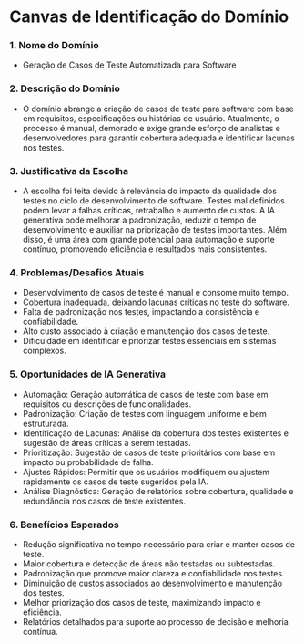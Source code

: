 # Canvas de Identificação do Domínio

### 1. Nome do Domínio

- Geração de Casos de Teste Automatizada para Software

### 2. Descrição do Domínio

- O domínio abrange a criação de casos de teste para software com base em requisitos, especificações ou histórias de usuário. Atualmente, o processo é manual, demorado e exige grande esforço de analistas e desenvolvedores para garantir cobertura adequada e identificar lacunas nos testes.

### 3. Justificativa da Escolha

- A escolha foi feita devido à relevância do impacto da qualidade dos testes no ciclo de desenvolvimento de software. Testes mal definidos podem levar a falhas críticas, retrabalho e aumento de custos. A IA generativa pode melhorar a padronização, reduzir o tempo de desenvolvimento e auxiliar na priorização de testes importantes. Além disso, é uma área com grande potencial para automação e suporte contínuo, promovendo eficiência e resultados mais consistentes.

### 4. Problemas/Desafios Atuais

- Desenvolvimento de casos de teste é manual e consome muito tempo.
- Cobertura inadequada, deixando lacunas críticas no teste do software.
- Falta de padronização nos testes, impactando a consistência e confiabilidade.
- Alto custo associado à criação e manutenção dos casos de teste.
- Dificuldade em identificar e priorizar testes essenciais em sistemas complexos.

### 5. Oportunidades de IA Generativa

- Automação: Geração automática de casos de teste com base em requisitos ou descrições de funcionalidades.
- Padronização: Criação de testes com linguagem uniforme e bem estruturada.
- Identificação de Lacunas: Análise da cobertura dos testes existentes e sugestão de áreas críticas a serem testadas.
- Prioritização: Sugestão de casos de teste prioritários com base em impacto ou probabilidade de falha.
- Ajustes Rápidos: Permitir que os usuários modifiquem ou ajustem rapidamente os casos de teste sugeridos pela IA.
- Análise Diagnóstica: Geração de relatórios sobre cobertura, qualidade e redundância nos casos de teste existentes.

### 6. Benefícios Esperados

- Redução significativa no tempo necessário para criar e manter casos de teste.
- Maior cobertura e detecção de áreas não testadas ou subtestadas.
- Padronização que promove maior clareza e confiabilidade nos testes.
- Diminuição de custos associados ao desenvolvimento e manutenção dos testes.
- Melhor priorização dos casos de teste, maximizando impacto e eficiência.
- Relatórios detalhados para suporte ao processo de decisão e melhoria contínua.
